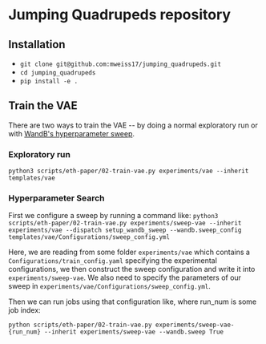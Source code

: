# Jumping Quadrupeds repository

## Installation

- `git clone git@github.com:mweiss17/jumping_quadrupeds.git`
- `cd jumping_quadrupeds` 
- `pip install -e .`


## Train the VAE
There are two ways to train the VAE -- by doing a normal exploratory run or with [WandB's hyperparameter sweep](https://docs.wandb.com/sweeps).

### Exploratory run
`python3 scripts/eth-paper/02-train-vae.py experiments/vae --inherit templates/vae`

### Hyperparameter Search
First we configure a sweep by running a command like:
`python3 scripts/eth-paper/02-train-vae.py experiments/sweep-vae --inherit experiments/vae --dispatch setup_wandb_sweep --wandb.sweep_config templates/vae/Configurations/sweep_config.yml`

Here, we are reading from some folder `experiments/vae` which contains a `Configurations/train_config.yaml` specifying the experimental configurations, we then construct the sweep configuration and write it into `experiments/sweep-vae`. We also need to specify the parameters of our sweep in `experiments/vae/Configurations/sweep_config.yml`.

Then we can run jobs using that configuration like, where run_num is some job index: 

`python scripts/eth-paper/02-train-vae.py experiments/sweep-vae-{run_num} --inherit experiments/sweep-vae --wandb.sweep True`
